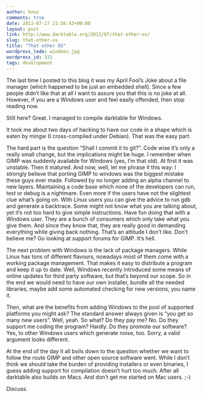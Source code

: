 ```yaml
---
author: houz
comments: true
date: 2011-07-17 21:56:43+00:00
layout: post
link: http://www.darktable.org/2011/07/that-other-os/
slug: that-other-os
title: "That other OS"
wordpress_lede: windoos.jpg
wordpress_id: 321
tags: development
---
```


The last time I posted to this blog it was my April Fool’s Joke about a file manager (which happened to be just an embedded shell). Since a few people didn’t like that at all I want to assure you that this is no joke at all. However, if you are a Windows user and feel easily offended, then stop reading now.

Still here? Great. I managed to compile darktable for Windows.

It took me about two days of hacking to have our code in a shape which is eaten by mingw (I cross-compiled under Debian). That was the easy part.

The hard part is the question “Shall I commit it to git?”. Code wise it’s only a really small change, but the implications might be huge. I remember when GIMP was suddenly available for Windows (yes, I’m that old). At first it was unstable. Then it matured. And now, well, let me phrase it this way: I strongly believe that porting GIMP to windows was the biggest mistake these guys ever made. Followed by no longer adding an alpha channel to new layers. Maintaining a code base which none of the developers can run, test or debug is a nightmare. Even more if the users have not the slightest clue what’s going on. With Linux users you can give the advice to run gdb and generate a backtrace. Some might not know what you are talking about, yet it’s not too hard to give simple instructions. Have fun doing that with a Windows user. They are a bunch of consumers which only take what you give them. And since they know that, they are really good in demanding everything while giving back nothing. That’s an attitude I don’t like. Don’t believe me? Go looking at support forums for GIMP. It’s hell.

The next problem with Windows is the lack of package managers. While Linux has tons of different flavours, nowadays most of them come with a working package management. That makes it easy to distribute a program and keep it up to date. Well, Windows recently introduced some means of online updates for third party software, but that’s beyond our scope. So in the end we would need to have our own installer, bundle all the needed libraries, maybe add some automated checking for new versions, you name it.

Then, what are the benefits from adding Windows to the pool of supported platforms you might ask? The standard answer always given is “you get so many new users”. Well, yeah. So what? Do they pay me? No. Do they support me coding the program? Hardly. Do they promote our software? Yes, to other Windows users which generate noise, too. Sorry, a valid argument looks different.

At the end of the day it all boils down to the question whether we want to follow the route GIMP and other open source software went. While I don’t think we should take the burden of providing installers or even binaries, I guess adding support for compilation doesn’t hurt too much. After all darktable also builds on Macs. And don’t get me started on Mac users. ;-)

Discuss.
